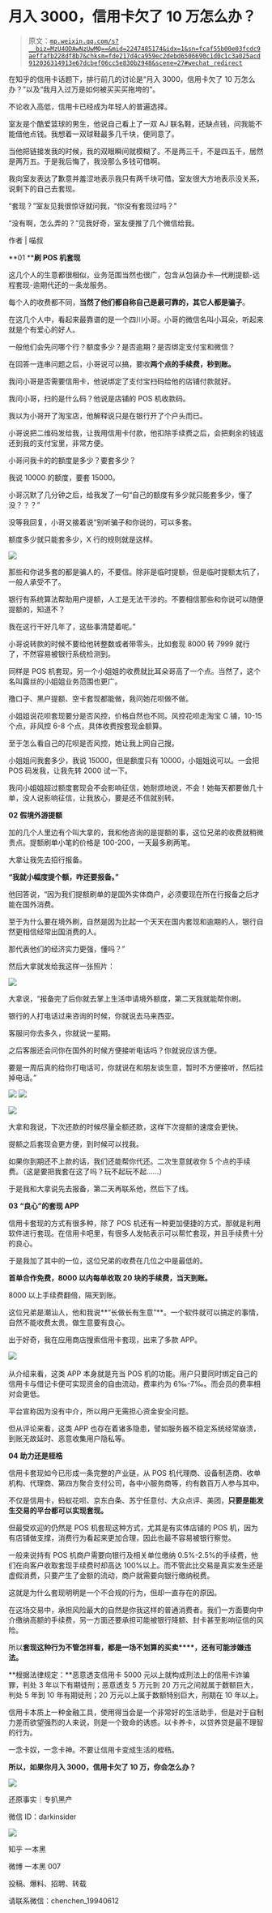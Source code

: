 # 月入 3000，信用卡欠了 10 万怎么办？

> 原文：[`mp.weixin.qq.com/s?__biz=MzU4ODAwNzUwMQ==&mid=2247485174&idx=1&sn=fcaf55b00e03fcdc9aeffafb228df8b7&chksm=fde217d4ca959ec2debd6506690c1d0c1c3a025acd912036314913e67dcbef06cc5e830b2948&scene=27#wechat_redirect`](http://mp.weixin.qq.com/s?__biz=MzU4ODAwNzUwMQ==&mid=2247485174&idx=1&sn=fcaf55b00e03fcdc9aeffafb228df8b7&chksm=fde217d4ca959ec2debd6506690c1d0c1c3a025acd912036314913e67dcbef06cc5e830b2948&scene=27#wechat_redirect)

在知乎的信用卡话题下，排行前几的讨论是“月入 3000，信用卡欠了 10 万怎么办？”以及“我月入过万是如何被买买买拖垮的”。

不论收入高低，信用卡已经成为年轻人的普遍选择。

室友是个酷爱篮球的男生，他说自己看上了一双 AJ 联名鞋，还缺点钱，问我能不能借他点钱。我想着一双球鞋最多几千块，便同意了。

当他把链接发我的时候，我的双眼瞬间就模糊了。不是两三千，不是四五千，居然是两万五。于是我后悔了，我没那么多钱可借啊。

我向室友表达了歉意并羞涩地表示我只有两千块可借。室友很大方地表示没关系，说剩下的自己去套现。

“套现？”室友见我很惊讶就问我，“你没有套现过吗？”

“没有啊，怎么弄的？”见我好奇，室友便推了几个微信给我。

作者 | 喵叔

**01 ****刷 POS 机套现**

这几个人的生意都很相似，业务范围当然也很广，包含从包装办卡—代刷提额-远程套现-逾期代还的一条龙服务。

每个人的收费都不同，**当然了他们都自称自己是最可靠的，其它人都是骗子**。

在这几个人中，看起来最靠谱的是一个四川小哥。小哥的微信名叫小耳朵，听起来就是个有爱心的好人。

一般他们会先问哪个行？额度多少？是否逾期？是否绑定支付宝和微信？

在回答一连串问题之后，小哥说可以搞，要收**两个点的手续费，秒到账。**

我问小哥是否需要信用卡，他说绑定了支付宝扫码给他的店铺付款就好。

我问小哥，扫的是什么码？他说是店铺的 POS 机收款码。

我以为小哥开了淘宝店，他解释说只是在银行开了个户头而已。

小哥说把二维码发给我，让我用信用卡付款，他扣除手续费之后，会把剩余的钱返还到我的支付宝里，非常方便。

小哥问我卡的的额度是多少？要套多少？

我说 10000 的额度，要套 15000。

小哥沉默了几分钟之后，给我发了一句“自己的额度有多少就只能套多少，懂了没？？？”

没等我回复，小哥又接着说“别听骗子和你说的，可以多套。

额度多少就只能套多少，X 行的规则就是这样。

![](img/49138a00e8082717fdb5dc635615553a.jpg) 

那些和你说多套的都是骗人的，不要信。除非是临时提额，但是临时提额太坑了，一般人承受不了。

银行有系统算法帮助用户提额，人工是无法干涉的。不要相信那些和你说可以随便提额的，知道不？

我在这行干好几年了，这些事清楚着呢。”

小哥说转款的时候不要给他转整数或者带零头，比如套现 8000 转 7999 就行了，不然容易被银行系统检测到。

同样是 POS 机套现，另一个小姐姐的收费就比耳朵哥高了一个点。当然了，这个名叫露丝的小姐姐业务范围也更广。

撸口子、黑户提额、空卡套现都能做，我问她花呗做不做。

小姐姐说花呗套现要分是否风控，价格自然也不同。风控花呗走淘宝 C 铺，10-15 个点，非风控 6-8 个点，具体收费按套现金额算。

至于怎么看自己的花呗是否风控，她让我上网自己搜。

小姐姐问我套多少，我说 15000，但是额度只有 10000，小姐姐说可以。一会把 POS 码发我，让我先转 2000 试一下。

我问小姐姐超过额度套现会不会影响征信，她耐烦地说，不会！她每天都要做几十单，没人说影响征信，让我放心，要是还不信就别转。

**02** **假境外游提额**

加的几个人里边有个叫大拿的，我和他咨询的是提额的事，这位兄弟的收费就稍微贵点。提额刷单小笔的价格是 100-200，一天最多刷两笔。

大拿让我先去招行报备。

**“我就小幅度提个额，咋还要报备。”**

他回答说，“因为我们提额刷单的是国外实体商户，必须要现在所在行报备之后才能在国外消费。

至于为什么要在境外刷，自然是因为比起一个天天在国内套现和逾期的人，银行自然更相信经常出国消费的人。

那代表他们的经济实力更强，懂吗？”

然后大拿就发给我这样一张照片：

![](img/123fd85fda53fe872fa4cc31328e563f.jpg)

大拿说，“报备完了后你就去掌上生活申请境外额度，第二天我就能帮你刷。

银行的人打电话过来咨询的时候，你就说去马来西亚。

客服问你去多久，你就说一星期。

之后客服还会问你在国外的时候方便接听电话吗？你就说应该方便。

要是一周后真的给你打电话可，你就说在和朋友谈生意，暂时不方便接听，然后挂掉电话。”

![](img/fe27a6e3595a8d8ce04569db21fc28d0.jpg) ![](img/7876c9132adc929246e9efc5f632d028.jpg)

![](img/0257ca0f2d731551dd2d50eabf62e8c0.jpg)

大拿和我说，下次还款的时候尽量全额还款，这样下次提额的速度会更快。

提额之后套现会更方便，到时候可以找我。

如果你到期还不上款的话，我们还能帮你代还。二次生意就收你 5 个点的手续费。（这是要把我套在这了吗？玩不起玩不起......）

于是我和大拿说先去报备，第二天再联系他，然后下了线。

**03** **“**良心**”****的****套现 APP**

信用卡套现的方式有很多种，除了 POS 机还有一种更加便捷的方式，那就是利用软件进行套现。在信用卡吧里，有很多人发帖表示可以帮忙套现，并且手续费十分的良心。

于是我加了其中的一位，这位兄弟的收费在几位之中是最低的。

**首单合作免费，8000 以内每单收取 20 块的手续费，当天到账。**

8000 以上手续费翻倍，隔天到账。

这位兄弟是潮汕人，他和我说**“长做长有生意”**。一个软件就可以搞定的事情，自然不能收费太贵。做生意要有良心。

出于好奇，我在应用商店搜索信用卡套现，出来了多款 APP。

![](img/8184d9062e7bbdc03a69b5d5bad9ba87.jpg)      

从介绍来看，这类 APP 本身就是充当 POS 机的功能。用户只要同时绑定自己的信用卡与借记卡便可实现资金的自由流动，费率约为 6‰-7‰。而会员的费率相对会更低。

平台宣称因为没有中介，所以用户无需担心资金安全问题。

但从评论来看，这类 APP 也存在着诸多隐患，譬如服务器不稳定系统经常崩溃，到账无故延时、恶意收集用户隐私等。

**04** **助力还是桎梏**

信用卡套现如今已形成一条完整的产业链，从 POS 机代理商、设备制造商、收单机构、代理商、第四方聚合支付公司，各中小服务商等，约有数百万人参与其中。

不仅是信用卡，蚂蚁花呗、京东白条、苏宁任意付、大众点评、美团，**只要是能发生交易的平台都可以实现套现。**

但最受欢迎的仍然是 POS 机套现这种方式，尤其是有实体店铺的 POS 机，因为有店铺做支撑，消费行为看起来更加合理，因此也最不容易被银行察觉。

一般来说持有 POS 机商户需要向银行及相关单位缴纳 0.5%-2.5%的手续费，他们在向客户收取套现手续费时却高达 100%以上。而不管此比交易是真实发生还是虚假消费，只要产生了金额的流动，商户就需要向银行缴纳税费。

这就是为什么套现明明是一个不合规的行为，但却一直存在的原因。

在这场交易中，承担风险最大的自然是你我这样的普通消费者。我们一方面要向中介缴纳高额的手续费，另一方面还要承担可能被银行降额、封卡甚至影响征信的风险。

所以**套现这种行为不管怎样看，都是一场不划算的买卖****，还有可能涉嫌违法。**

**根据法律规定：**恶意透支信用卡 5000 元以上就构成刑法上的信用卡诈骗罪，判处 3 年以下有期徒刑；恶意透支 5 万元到 20 万元之间就属于数额巨大，判处 5 年到 10 年有期徒刑；20 万元以上属于数额特别巨大，刑期在 10 年以上。

信用卡本质上一种金融工具，使用得当会是一个非常好的生活助手，但是对于自制力差而欲望强烈的人来说，则是一个致命的诱惑。以卡养卡，以贷养贷是最不理智的行为。

一念卡奴，一念卡神。不要让信用卡变成生活的桎梏。

**所以，如果你月入 3000，信用卡欠了 10 万，你会怎么办？**

![](img/0a45cfe6740eab46feb35990c2ac7c81.jpg)

还原事实｜专扒黑产

微信 ID：darkinsider

![](img/upload-ueditor-image-20170915-1505464316454038491.jpg")

知乎 一本黑

微博 一本黑 007

投稿、爆料、招聘、转载

请联系微信：chenchen_19940612